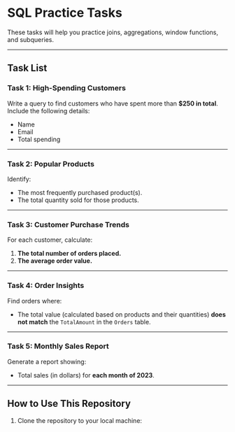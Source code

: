 # **SQL Practice Tasks**

These tasks will help you practice joins, aggregations, window functions, and subqueries.

---

## **Task List**

### **Task 1: High-Spending Customers**
Write a query to find customers who have spent more than **$250 in total**.  
Include the following details:
- Name  
- Email  
- Total spending  

---

### **Task 2: Popular Products**
Identify:
- The most frequently purchased product(s).  
- The total quantity sold for those products.  

---

### **Task 3: Customer Purchase Trends**
For each customer, calculate:
1. **The total number of orders placed.**  
2. **The average order value.**  

---

### **Task 4: Order Insights**
Find orders where:
- The total value (calculated based on products and their quantities) **does not match** the `TotalAmount` in the `Orders` table.  

---

### **Task 5: Monthly Sales Report**
Generate a report showing:
- Total sales (in dollars) for **each month of 2023**.

---

## **How to Use This Repository**
1. Clone the repository to your local machine:
  
